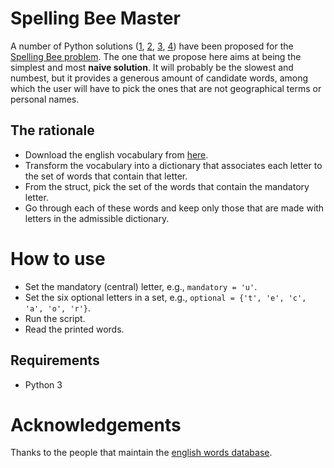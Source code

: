 # Spelling Bee Master
A number of Python solutions
([1](https://towardsdatascience.com/solving-the-new-york-times-spelling-bee-puzzle-in-python-511bcb5ea65e),
[2](https://medium.com/python-examples/simple-python-app-for-spelling-bee-c220d239c8ae),
[3](https://mharty3.github.io/blog/spelling-bee/),
[4](https://github.com/philshem/open-spelling-bee)) have been proposed for the
[Spelling Bee problem](https://www.nytimes.com/puzzles/spelling-bee).
The one that we propose here aims at being the simplest and most 
**naive solution**.
It will probably be the slowest and numbest, but it provides a generous amount
of candidate words, among which the user will have to pick the ones that are 
not geographical terms or personal names.

## The rationale
* Download the english vocabulary from
[here](https://github.com/dwyl/english-words).
* Transform the vocabulary into a dictionary that associates each letter to the
set of words that contain that letter.
* From the struct, pick the set of the words that contain the mandatory letter.
* Go through each of these words and keep only those that are made with letters
in the admissible dictionary.

# How to use
* Set the mandatory (central) letter, e.g., `mandatory = 'u'`.
* Set the six optional letters in a set, e.g., 
  `optional = {'t', 'e', 'c', 'a', 'o', 'r'}`. 
* Run the script.
* Read the printed words.

## Requirements
* Python 3

# Acknowledgements
Thanks to the people that maintain the 
[english words database](https://github.com/dwyl/english-words).
